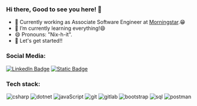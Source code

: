 ### Hi there, Good to see you here! 👋

- 🔭 Currently working as Associate Software Engineer at [Morningstar]([https://www.morningstar.ca/]).😁
- 🌱 I’m currently learning everything!😄
- 😄 Pronouns: "Nix-h-it".
- 🚀 Let's get started!!

### Social Media:
[![LinkedIn Badge](https://img.shields.io/badge/LinkedIn-%230A66C2?logo=LinkedIn)](https://www.linkedin.com/in/nixit-ahir/)
[![Static Badge](https://img.shields.io/badge/stackoverflow-black?logo=stackoverflow&logoColor=%23F47F24&labelColor=black
)]([mailto:parth05211@gmail.com](https://stackoverflow.com/users/11850259/nexo))






### Tech stack:
<p align="center">
  <img alt="csharp" src="https://img.shields.io/badge/c%23-%23512BD4?style=for-the-badge&logo=csharp&logoColor=white">
  <img alt="dotnet" src="https://img.shields.io/badge/.NET-%23512BD4?style=for-the-badge&logo=dotnet&logoColor=white">
  <img alt="javaScript" src="https://img.shields.io/badge/JavaScript-%23F7DF1E?style=for-the-badge&logo=javascript&logoColor=black">
  <img alt="git" src="https://img.shields.io/badge/git-%23F05032?style=for-the-badge&logo=git&logoColor=black">
  <img alt="gitlab" src="https://img.shields.io/badge/gitlab-%23FC6D26?style=for-the-badge&logo=gitlab&logoColor=black">
  <img alt="bootstrap" src="https://img.shields.io/badge/bootstrap-%237952B3?style=for-the-badge&logo=bootstrap&logoColor=white">
  <img alt="sql" src="https://img.shields.io/badge/microsoft_sql_server-%23CC2927?style=for-the-badge&logo=microsoftsqlserver&logoColor=white">
  <img alt="postman" src="https://img.shields.io/badge/Postman-%23FF6C37?style=for-the-badge&logo=Postman&logoColor=white">
</p>


